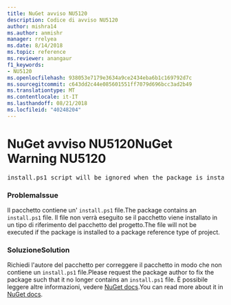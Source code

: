 ```yaml
---
title: NuGet avviso NU5120
description: Codice di avviso NU5120
author: mishra14
ms.author: anmishr
manager: rrelyea
ms.date: 8/14/2018
ms.topic: reference
ms.reviewer: anangaur
f1_keywords:
- NU5120
ms.openlocfilehash: 938053e7179e3634a9ce2434eba6b1c169792d7c
ms.sourcegitcommit: c643dd2c44e085601551ff7079d696bcc3ad2b49
ms.translationtype: MT
ms.contentlocale: it-IT
ms.lasthandoff: 08/21/2018
ms.locfileid: "40248204"
---
```

# <a name="nuget-warning-nu5120"></a><span data-ttu-id="d6068-103">NuGet avviso NU5120</span><span class="sxs-lookup"><span data-stu-id="d6068-103">NuGet Warning NU5120</span></span>
<pre>install.ps1 script will be ignored when the package is installed after the migration.</pre>

### <a name="issue"></a><span data-ttu-id="d6068-104">Problema</span><span class="sxs-lookup"><span data-stu-id="d6068-104">Issue</span></span>

<span data-ttu-id="d6068-105">Il pacchetto contiene un' `install.ps1` file.</span><span class="sxs-lookup"><span data-stu-id="d6068-105">The package contains an `install.ps1` file.</span></span> <span data-ttu-id="d6068-106">Il file non verrà eseguito se il pacchetto viene installato in un tipo di riferimento del pacchetto del progetto.</span><span class="sxs-lookup"><span data-stu-id="d6068-106">The file will not be executed if the package is installed to a package reference type of project.</span></span>


### <a name="solution"></a><span data-ttu-id="d6068-107">Soluzione</span><span class="sxs-lookup"><span data-stu-id="d6068-107">Solution</span></span>

<span data-ttu-id="d6068-108">Richiedi l'autore del pacchetto per correggere il pacchetto in modo che non contiene un `install.ps1` file.</span><span class="sxs-lookup"><span data-stu-id="d6068-108">Please request the package author to fix the package such that it no longer contains an `install.ps1` file.</span></span> <span data-ttu-id="d6068-109">È possibile leggere altre informazioni, vedere [NuGet docs](https://docs.microsoft.com/en-us/nuget/reference/migrate-packages-config-to-package-reference).</span><span class="sxs-lookup"><span data-stu-id="d6068-109">You can read more about it in [NuGet docs](https://docs.microsoft.com/en-us/nuget/reference/migrate-packages-config-to-package-reference).</span></span>

